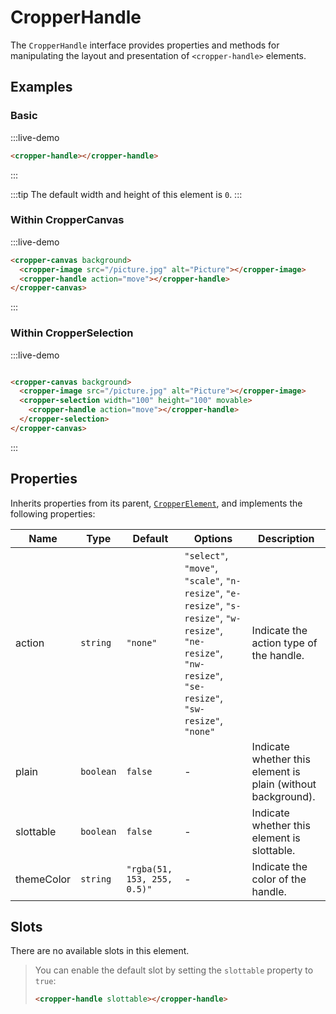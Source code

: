 # CropperHandle

The `CropperHandle` interface provides properties and methods for manipulating the layout and presentation of `<cropper-handle>` elements.

## Examples

### Basic

:::live-demo

```html
<cropper-handle></cropper-handle>
```

:::

:::tip
The default width and height of this element is `0`.
:::

### Within CropperCanvas

:::live-demo

```html
<cropper-canvas background>
  <cropper-image src="/picture.jpg" alt="Picture"></cropper-image>
  <cropper-handle action="move"></cropper-handle>
</cropper-canvas>
```

:::

### Within CropperSelection

:::live-demo

```html

<cropper-canvas background>
  <cropper-image src="/picture.jpg" alt="Picture"></cropper-image>
  <cropper-selection width="100" height="100" movable>
    <cropper-handle action="move"></cropper-handle>
  </cropper-selection>
</cropper-canvas>
```

:::

## Properties

Inherits properties from its parent, [`CropperElement`](cropper-element.html), and implements the following properties:

| Name | Type | Default | Options | Description |
| --- | --- | --- | --- | --- |
| action | `string` | `"none"` | `"select"`, `"move"`, `"scale"`, `"n-resize"`, `"e-resize"`, `"s-resize"`, `"w-resize"`, `"ne-resize"`, `"nw-resize"`, `"se-resize"`, `"sw-resize"`, `"none"` | Indicate the action type of the handle. |
| plain | `boolean` | `false` | - | Indicate whether this element is plain (without background). |
| slottable | `boolean` | `false` | - | Indicate whether this element is slottable. |
| themeColor | `string` | `"rgba(51, 153, 255, 0.5)"` | - | Indicate the color of the handle. |

## Slots

There are no available slots in this element.

> You can enable the default slot by setting the `slottable` property to `true`:
>
> ```html
> <cropper-handle slottable></cropper-handle>
> ```
